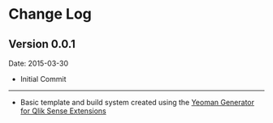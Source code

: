 # Change Log

## Version 0.0.1
Date: 2015-03-30

* Initial Commit

---
* Basic template and build system created using the [Yeoman Generator for Qlik Sense Extensions](https://github.com/stefanwalther/generator-qsExtension)

